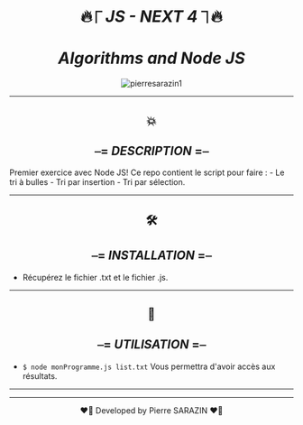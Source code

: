 <div align="center">

#  🔥⎾ _**JS - NEXT 4**_ ⏋🔥
#   _**Algorithms and Node JS**_ 

</div>


<div align="center">
<img src ="https://media0.giphy.com/media/3o7qDPxorBbvpB1Pby/200.webp?cid=ecf05e47l7qivxeubrumixcsznj85j6palqgubg7zf9xjt77&rid=200.webp&ct=g" alt="pierresarazin1"  />
</div>

 ___

<div align="center">

## 💥
## ⎯= _**DESCRIPTION**_ =⎯

</div>
Premier exercice avec Node JS!
Ce repo contient le script pour faire : 
- Le tri à bulles
- Tri par insertion
- Tri par sélection.

 ___
<div align="center">

## 🛠
## ⎯= _**INSTALLATION**_ =⎯ 

</div>

- Récupérez le fichier .txt et le fichier .js.


 ___
<div align="center">

## 🚀
## ⎯= _**UTILISATION**_ =⎯ 

</div>
 
- ```$ node monProgramme.js list.txt``` Vous permettra d'avoir accès aux résultats.
 ___
 ___

<p align="center">
❤️‍🔥 Developed by Pierre SARAZIN ❤️‍🔥
</p>
